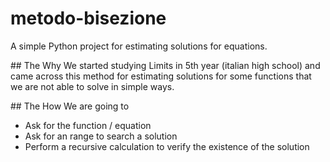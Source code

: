 # metodo-bisezione
 A simple Python project for estimating solutions for equations.

## The Why
We started studying Limits in 5th year (italian high school) and came across this method for estimating solutions for some functions that we are not able to solve in simple ways.

## The How
We are going to 
- Ask for the function / equation
- Ask for an range to search a solution
- Perform a recursive calculation to verify the existence of the solution
